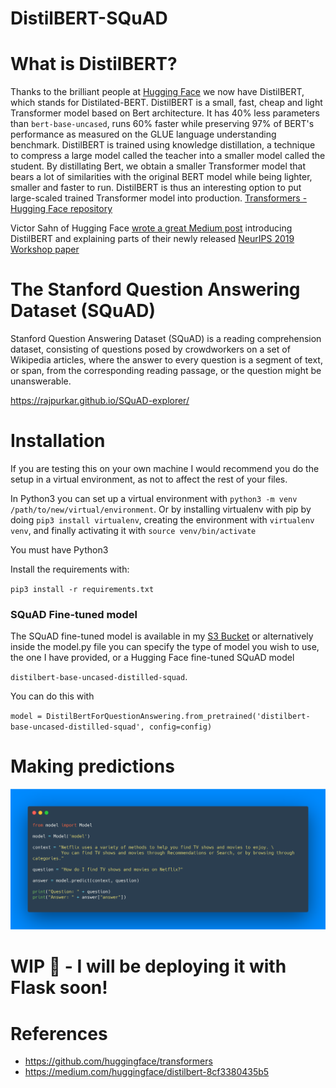 # DistilBERT-SQuAD

# What is DistilBERT?

Thanks to the brilliant people at [Hugging Face](https://huggingface.co/) we now have DistilBERT, which stands for Distilated-BERT. DistilBERT is a small, fast, cheap and light Transformer model based on Bert architecture. It has 40% less parameters than `bert-base-uncased`, runs 60% faster while preserving 97% of BERT's performance as measured on the GLUE language understanding benchmark. DistilBERT is trained using knowledge distillation, a technique to compress a large model called the teacher into a smaller model called the student. By distillating Bert, we obtain a smaller Transformer model that bears a lot of similarities with the original BERT model while being lighter, smaller and faster to run. DistilBERT is thus an interesting option to put large-scaled trained Transformer model into production. [Transformers - Hugging Face repository](https://github.com/huggingface/transformers)

Victor Sahn of Hugging Face [wrote a great Medium post](https://medium.com/huggingface/distilbert-8cf3380435b5) introducing DistilBERT and explaining parts of their newly released [NeurIPS 2019 Workshop paper](https://arxiv.org/abs/1910.01108)


# The Stanford Question Answering Dataset (SQuAD)

Stanford Question Answering Dataset (SQuAD) is a reading comprehension dataset, consisting of questions posed by crowdworkers on a set of Wikipedia articles, where the answer to every question is a segment of text, or span, from the corresponding reading passage, or the question might be unanswerable.

https://rajpurkar.github.io/SQuAD-explorer/

# Installation

If you are testing this on your own machine I would recommend you do the setup in a virtual environment, as not to affect the rest of your files. 

In Python3 you can set up a virtual environment with `python3 -m venv /path/to/new/virtual/environment`. Or by installing virtualenv with pip by doing `pip3 install virtualenv`, creating the environment with `virtualenv venv`, and finally activating it with `source venv/bin/activate`

You must have Python3

Install the requirements with:

`pip3 install -r requirements.txt`

### SQuAD Fine-tuned model 

The SQuAD fine-tuned model is available in my [S3 Bucket](https://distilbert-finetuned-model.s3.eu-west-2.amazonaws.com/pytorch_model.bin) or alternatively inside the model.py file you can specify the type of model you wish to use, the one I have provided, or a Hugging Face fine-tuned SQuAD model

`distilbert-base-uncased-distilled-squad`. 

You can do this with 

`model = DistilBertForQuestionAnswering.from_pretrained('distilbert-base-uncased-distilled-squad', config=config)`

# Making predictions

![alt text](images/carbon.png)

# WIP 🚧 - I will be deploying it with Flask soon!

# References 

- <https://github.com/huggingface/transformers>
- <https://medium.com/huggingface/distilbert-8cf3380435b5>
